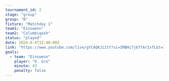 ```yaml
---
tournament_id: 2
stage: "group"
group: "B"
fixture: "Matchday 1"
team1: "Einswenn"
team2: "Columbiqash"
status: "played"
date: 2024-8-4T12:40:00Z
link: "https://www.youtube.com/live/gYCAQKJi1tY?si=IMBHi7j67fArIxfL&t=3259"
goals:
  - team: "Einswenn"
    player: "O. Gro"
    minute: 43
    penalty: false
---
```

